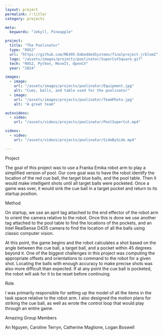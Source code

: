 ```yaml
---
layout: project
permalink: /:title/
category: projects

meta:
  keywords: "Jekyll, Pineapple"

project:
  title: "The Poolinator"
  type: "ROS2"
  url: "https://github.com/ME495-EmbeddedSystems/finalproject-jrblom2"
  logo: "/assets/images/projects/poolinator/SuperCutSquare.gif"
  tech: "ROS2, Python, MoveIt, OpenCV"
  year: "2024"

images:
  - image:
    url: "/assets/images/projects/poolinator/Equipment.jpg"
    alt: "Cues, balls, and table used for the poolinator"
  - image:
    url: "/assets/images/projects/poolinator/TeamPhoto.jpg"
    alt: "A great team"

autovideos:
  - video:
    url: "/assets/videos/projects/poolinator/PoolSuperCut.mp4"

videos:
  - video:
    url: "/assets/videos/projects/poolinator/SideBySide.mp4"

---
```

<span class="h2">Project</span>
<p> The goal of this project was to use a Franka Emika robot arm to play a simplified version of pool. Our core goal was to have the robot identify the location of the red cue ball, the target blue balls, and the pool table. Then it would make intelligent shots until all target balls were pocketed. Once a game was over, it would sink the cue ball in a target pocket and return to its startup position.
</p>
<span class="h2">Method</span>
<p> On startup, we use an april tag attached to the end effector of the robot arm to orient the camera relative to the robot. Once this is done we use another tag attached to the pool table to find the locations of the pockets, and an Intel RealSense D435 camera to find the location of all the balls using classic computer vision. </p>
<span class="h2"></span>
<p>
At this point, the game begins and the robot calculates a shot based on the angle between the cue ball, a target ball, and a pocket within 45 degrees beyond it. One of the biggest challenges in this project was computing the appropriate offsets and orientations to command to the robot for a given shot. Locating the balls with enough accuracy to make precise shots was also more difficult than expected.  If at any point the cue ball is pocketed, the robot will ask for it to be reset before continuing.
</p>
<span class="h2">Role</span>
<p> I was primarily responsible for setting up the model of all the items in the task space relative to the robot arm. I also designed the motion plans for striking the cue ball, as well as wrote the control loop that would play through an entire game.
</p>
<span class="h2">Amazing Group Members</span>
<p> An Nguyen, Caroline Terryn, Catherine Maglione, Logan Boswell
</p>